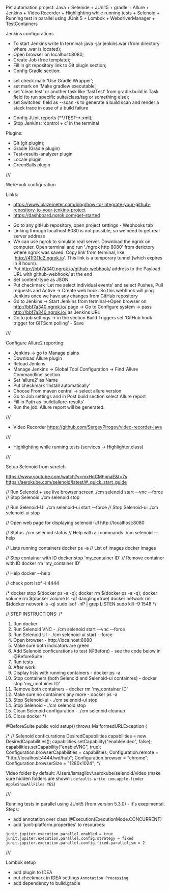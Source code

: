 Pet automation project: Java + Selenide + JUnit5 + gradle + Allure + Jenkins + Video Recorder + Highlighting while running tests + Selenoid + Running test in parallel using JUnit 5 + Lombok + WebdriverManager + TestContainers

Jenkins configurations

* To start Jenkins write In terminal: java -jar jenkins.war (from directory where .war is located);
* Open browser on localhost:8080;
* Create Job (free template);
* Fill in git repository link to Git plugin section;
* Config Gradle section:
- set check mark ‘Use Gradle Wrapper’;
- set mark on ‘Make gradlew executable’;
- set ‘clean test’ or another task like ‘fastTest’ from gradle.build in Task field (to run specific suite/class/tag or something else);
- set Switches' field as  --scan -s  to generate a build scan and render a stack trace in case of a build failure
* Config JUnit reports (**/TEST-*.xml);
* Stop Jenkins: ‘control + c’ in the terminal

Plugins:
- Git (git plugin);
- Gradle (Gradle plugin)
- Test-results-analyzer plugin
- Locale plugin
- GreenBalls plugin

///

WebHook configuration

Links:
-  https://www.blazemeter.com/blog/how-to-integrate-your-github-repository-to-your-jenkins-project
- https://dashboard.ngrok.com/get-started

* Go to any gitHub repository, open project settings - Webhooks tab
* Linking through localhost:8080 is not possible, so we need to get real server address
* We can use ngrok to simulate real server. Download the ngrok on computer. Open terminal and run './ngrok http 8080' from derictory where ngrok was saved. Copy link from terminal, like 'http://41f311c2.ngrok.io'. This link is a temporary tunnel (which expires in 8 hours).
* Put http://bbf7a340.ngrok.io/github-webhook/ address to the Payload URL with github-webhook/ at the end
* Set content-type as JSON
* Put checkmark ‘Let me select individual events’ and select Pushes, Pull requests and Active -> Create web hook. So this webhhok will ping Jenkins once we have any changes from GitHub repository
* Go to Jenkins -> Start Jenkins from terminal->Open browser on  http://bbf7a340.ngrok.io/ page -> Go to Configure system -> pass http://bbf7a340.ngrok.io/ as Jenkins URL
* Go to job settings -> in the section Build Triggers set ‘GitHub hook trigger for GITScm polling’ - Save

///

Configure Allure2 reporting:

* Jenkins -> go to Manage plains
* Download Allure plugin
* Reload Jenkins
* Manage Jenkins -> Global Tool Configuration -> Find ‘Allure Commandline’ section
* Set ‘allure2’ as Name
* Put checkmark ‘Install automatically’
* Choose From maven central -> select allure version
* Go to Job settings and in Post build section select Allure report
* Fill in Path as ‘build/allure-results’
* Run the job. Allure report will be generated.

///

 - Video Recorder https://github.com/SergeyPirogov/video-recorder-java
 
 ///
 
 - Highlighting while running tests (services -> Highlighter.class)
 
 ///
 
 Setup Selenoid from scretch
 
 https://www.youtube.com/watch?v=mxHqCMhpnaE&t=7s 
 https://aerokube.com/selenoid/latest/#_quick_start_guide
 
 // Run Selenoid + see live browser screen                  ./cm selenoid start --vnc --force
 // Stop Selenoid                                           ./cm selenoid stop
 
 // Run Selenoid-UI                                         ./cm selenoid-ui start --force
 // Stop Selenoid-ui                                        ./cm selenoid-ui stop
 
 // Open web page for displaying selenoid-UI                 http://localhost:8080
 
 // Status                                                  ./cm selenoid status
 // Help with all commands                                  ./cm selenoid --help
 
 
 // Lists running containers      docker ps -a
 // List of images                docker images
 
 // Stop container with ID        docker stop 'my_container ID'
 // Remove container with ID      docker rm 'my_container ID'
 
 // Help                          docker --help
 
 // check port   lsof -i:4444
 
 /*
 docker stop $(docker ps -a -q);
 docker rm $(docker ps -a -q);
 docker volume rm $(docker volume ls -qf dangling=true)
 docker network rm $(docker network ls -q)
 sudo lsof -nP | grep LISTEN
 sudo kill -9 1548
 */
 
 // STEP INSTRUCTIONS:
 /*
 1. Run docker
 2. Run Selenoid VNC - ./cm selenoid start --vnc --force
 3. Run Selenoid UI  - ./cm selenoid-ui start --force
 4. Open browser  -    http://localhost:8080
 5. Make sure both indicators are green
 6. Add Selenoid conficurations to test (@Before) - see the code below in @BeforeSuite
 7. Run tests
 8. After work:
 9. Display lists with running containers  -  docker ps -a
 10. Stop containers (both Selenoid and Selenoid-ui containres) -  docker stop 'my_container ID'
 11. Remove both containers -  docker rm 'my_container ID'
 12. Make sure no containers any more  -  docker ps -a
 13. Stop Selenoid-ui  -  ./cm selenoid-ui stop
 14. Stop Selenoid -  ./cm selenoid stop
 15. Clean Selenoid configuration -  ./cm selenoid cleanup
 16. Close docker
 */
 
 @BeforeSuite
 public void setup() throws MalformedURLException {
 
 /*
 // Selenoid conficurations
 DesiredCapabilities capabilities = new DesiredCapabilities();
 capabilities.setCapability("enableVideo", false);
 capabilities.setCapability("enableVNC", true);
 Configuration.browserCapabilities = capabilities;
 Configuration.remote = "http://localhost:4444/wd/hub";
 Configuration.browser = "chrome";
 Configuration.browserSize = "1280x1024";
 */
 

 Video folder by default: /Users/ismagilov/.aerokube/selenoid/video (make sure hidden folders are shown : `defaults write com.apple.finder AppleShowAllFiles YES`)
 
 ///
 
 Running tests in parallel using JUnit5 (from version 5.3.0) - it's exepimental.
 Steps:
 - add annotation over class @Execution(ExecutionMode.CONCURRENT)
 - add 'junit-platform.properties' to resources:
 
 ```
junit.jupiter.execution.parallel.enabled = true
junit.jupiter.execution.parallel.config.strategy = fixed
junit.jupiter.execution.parallel.config.fixed.parallelism = 2
```
///

Lombok setup
 - add plugin to IDEA
 - put checkmark in IDEA settings  `Annotation Processing﻿`
 - add dependency to build.gradle
